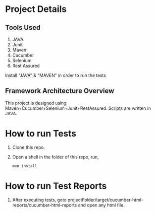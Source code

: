 # Project Details

## Tools Used

1. JAVA
2. Junit
3. Maven
4. Cucumber
5. Selenium
6. Rest Assured

Install "JAVA" & "MAVEN" in order to run the tests

## Framework Architecture Overview
This project is designed using Maven+Cucumber+Selenium+Junit+RestAssured. Scripts are written in JAVA.


# How to run Tests

1. Clone this repo.
2. Open a shell in the folder of this repo, run,

   ```sh
   mvn install
   ```
# How to run Test Reports

1. After executing tests, goto projectFolder/target/cucumber-html-reports/cucumber-html-reports and open any html file.